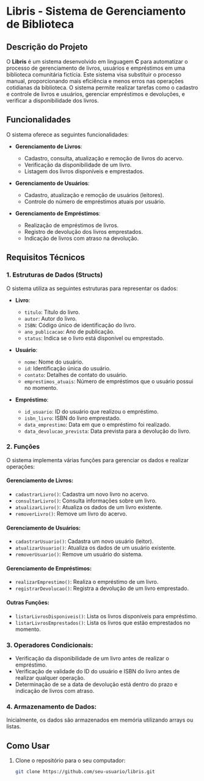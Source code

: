 # Libris - Sistema de Gerenciamento de Biblioteca

## Descrição do Projeto

O **Libris** é um sistema desenvolvido em linguagem **C** para automatizar o processo de gerenciamento de livros, usuários e empréstimos em uma biblioteca comunitária fictícia. 
Este sistema visa substituir o processo manual, proporcionando mais eficiência e menos erros nas operações cotidianas da biblioteca. 
O sistema permite realizar tarefas como o cadastro e controle de livros e usuários, gerenciar empréstimos e devoluções, e verificar a disponibilidade dos livros.

## Funcionalidades

O sistema oferece as seguintes funcionalidades:

- **Gerenciamento de Livros**:
  - Cadastro, consulta, atualização e remoção de livros do acervo.
  - Verificação da disponibilidade de um livro.
  - Listagem dos livros disponíveis e emprestados.

- **Gerenciamento de Usuários**:
  - Cadastro, atualização e remoção de usuários (leitores).
  - Controle do número de empréstimos atuais por usuário.

- **Gerenciamento de Empréstimos**:
  - Realização de empréstimos de livros.
  - Registro de devolução dos livros emprestados.
  - Indicação de livros com atraso na devolução.

## Requisitos Técnicos

### 1. **Estruturas de Dados (Structs)**

O sistema utiliza as seguintes estruturas para representar os dados:

- **Livro**:
  - `titulo`: Título do livro.
  - `autor`: Autor do livro.
  - `ISBN`: Código único de identificação do livro.
  - `ano_publicacao`: Ano de publicação.
  - `status`: Indica se o livro está disponível ou emprestado.

- **Usuário**:
  - `nome`: Nome do usuário.
  - `id`: Identificação única do usuário.
  - `contato`: Detalhes de contato do usuário.
  - `emprestimos_atuais`: Número de empréstimos que o usuário possui no momento.

- **Empréstimo**:
  - `id_usuario`: ID do usuário que realizou o empréstimo.
  - `isbn_livro`: ISBN do livro emprestado.
  - `data_emprestimo`: Data em que o empréstimo foi realizado.
  - `data_devolucao_prevista`: Data prevista para a devolução do livro.

### 2. **Funções**

O sistema implementa várias funções para gerenciar os dados e realizar operações:

#### Gerenciamento de Livros:
- `cadastrarLivro()`: Cadastra um novo livro no acervo.
- `consultarLivro()`: Consulta informações sobre um livro.
- `atualizarLivro()`: Atualiza os dados de um livro existente.
- `removerLivro()`: Remove um livro do acervo.

#### Gerenciamento de Usuários:
- `cadastrarUsuario()`: Cadastra um novo usuário (leitor).
- `atualizarUsuario()`: Atualiza os dados de um usuário existente.
- `removerUsuario()`: Remove um usuário do sistema.

#### Gerenciamento de Empréstimos:
- `realizarEmprestimo()`: Realiza o empréstimo de um livro.
- `registrarDevolucao()`: Registra a devolução de um livro emprestado.

#### Outras Funções:
- `listarLivrosDisponiveis()`: Lista os livros disponíveis para empréstimo.
- `listarLivrosEmprestados()`: Lista os livros que estão emprestados no momento.

### 3. **Operadores Condicionais**:
- Verificação da disponibilidade de um livro antes de realizar o empréstimo.
- Verificação de validade do ID do usuário e ISBN do livro antes de realizar qualquer operação.
- Determinação de se a data de devolução está dentro do prazo e indicação de livros com atraso.

### 4. **Armazenamento de Dados**:
Inicialmente, os dados são armazenados em memória utilizando arrays ou listas.

## Como Usar

1. Clone o repositório para o seu computador:
   ```bash
   git clone https://github.com/seu-usuario/libris.git
